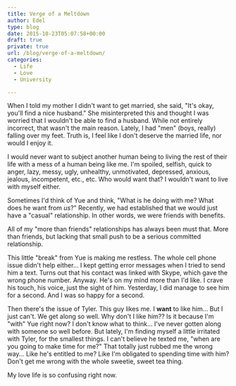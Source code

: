 ```yaml
---
title: Verge of a Meltdown
author: Edel
type: blog
date: 2015-10-23T05:07:58+00:00
draft: true
private: true
url: /blog/verge-of-a-meltdown/
categories:
  - Life
  - Love
  - University

---
```

When I told my mother I didn't want to get married, she said, "It's okay, you'll find a nice husband." She misinterpreted this and thought I was worried that I wouldn't be able to find a husband. While not entirely incorrect, that wasn't the main reason. Lately, I had "men" (boys, really) falling over my feet. Truth is, I feel like I don't deserve the married life, nor would I enjoy it.

I would never want to subject another human being to living the rest of their life with a mess of a human being like me. I'm spoiled, selfish, quick to anger, lazy, messy, ugly, unhealthy, unmotivated, depressed, anxious, jealous, incompetent, etc., etc. Who would want that? I wouldn't want to live with myself either.

Sometimes I'd think of Yue and think, "What is he doing with me? What does he want from _us_?" Recently, we had established that we would just have a "casual" relationship. In other words, we were friends with benefits.

All of my "more than friends" relationships has always been must that. More than friends, but lacking that small push to be a serious committed relationship.

This little "break" from Yue is making me restless. The whole cell phone issue didn't help either... I kept getting error messages when I tried to send him a text. Turns out that his contact was linked with Skype, which gave the wrong phone number. Anyway. He's on my mind more than I'd like. I crave his touch, his voice, just the sight of him. Yesterday, I did manage to see him for a second. And I was so happy for a second.

Then there's the issue of Tyler. This guy likes me. I **want** to like him... But I just can't. We get along so well. Why don't I like him?? Is it because I'm "with" Yue right now? I don't know what to think... I've never gotten along with someone so well before. But lately, I'm finding myself a little irritated with Tyler, for the smallest things. I can't believe he texted me, "when are you going to make time for me?" That totally just rubbed me the wrong way... Like he's entitled to me? Like I'm obligated to spending time with him? Don't get me wrong with the whole sweetie, sweet tea thing.

My love life is so confusing right now.


